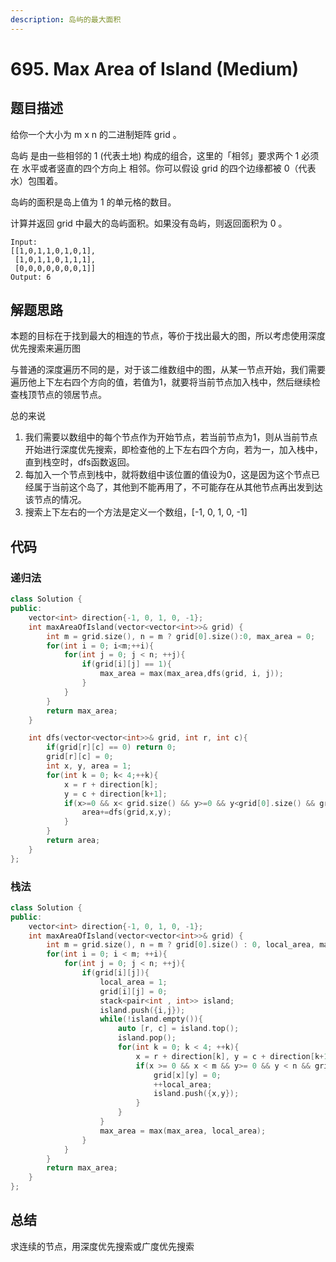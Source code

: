 ```yaml
---
description: 岛屿的最大面积
---
```


# 695. Max Area of Island (Medium)

## 题目描述

给你一个大小为 m x n 的二进制矩阵 grid 。

岛屿 是由一些相邻的 1 (代表土地) 构成的组合，这里的「相邻」要求两个 1 必须在 水平或者竖直的四个方向上 相邻。你可以假设 grid 的四个边缘都被 0（代表水）包围着。

岛屿的面积是岛上值为 1 的单元格的数目。

计算并返回 grid 中最大的岛屿面积。如果没有岛屿，则返回面积为 0 。

&#x20;

```
Input:
[[1,0,1,1,0,1,0,1],
 [1,0,1,1,0,1,1,1],
 [0,0,0,0,0,0,0,1]]
Output: 6
```

## 解题思路

本题的目标在于找到最大的相连的节点，等价于找出最大的图，所以考虑使用深度优先搜索来遍历图

与普通的深度遍历不同的是，对于该二维数组中的图，从某一节点开始，我们需要遍历他上下左右四个方向的值，若值为1，就要将当前节点加入栈中，然后继续检查栈顶节点的领居节点。

总的来说

1. 我们需要以数组中的每个节点作为开始节点，若当前节点为1，则从当前节点开始进行深度优先搜索，即检查他的上下左右四个方向，若为一，加入栈中，直到栈空时，dfs函数返回。
2. 每加入一个节点到栈中，就将数组中该位置的值设为0，这是因为这个节点已经属于当前这个岛了，其他到不能再用了，不可能存在从其他节点再出发到达该节点的情况。
4. 搜索上下左右的一个方法是定义一个数组，[-1, 0, 1, 0, -1]



## 代码

### 递归法

```c++
class Solution {
public:
    vector<int> direction{-1, 0, 1, 0, -1};
    int maxAreaOfIsland(vector<vector<int>>& grid) {
        int m = grid.size(), n = m ? grid[0].size():0, max_area = 0;
        for(int i = 0; i<m;++i){
            for(int j = 0; j < n; ++j){
                if(grid[i][j] == 1){
                    max_area = max(max_area,dfs(grid, i, j));
                }
            }
        }
        return max_area;
    }

    int dfs(vector<vector<int>>& grid, int r, int c){
        if(grid[r][c] == 0) return 0;
        grid[r][c] = 0;
        int x, y, area = 1;
        for(int k = 0; k< 4;++k){
            x = r + direction[k];
            y = c + direction[k+1];
            if(x>=0 && x< grid.size() && y>=0 && y<grid[0].size() && grid[x][y] == 1){
                area+=dfs(grid,x,y);
            }
        }
        return area;     
    }
};
```

### 栈法

```c++
class Solution {
public:
    vector<int> direction{-1, 0, 1, 0, -1};
    int maxAreaOfIsland(vector<vector<int>>& grid) {
        int m = grid.size(), n = m ? grid[0].size() : 0, local_area, max_area = 0, x, y;
        for(int i = 0; i < m; ++i){
            for(int j = 0; j < n; ++j){
                if(grid[i][j]){
                    local_area = 1;
                    grid[i][j] = 0;
                    stack<pair<int , int>> island;
                    island.push({i,j});
                    while(!island.empty()){
                        auto [r, c] = island.top();
                        island.pop();
                        for(int k = 0; k < 4; ++k){
                            x = r + direction[k], y = c + direction[k+1];
                            if(x >= 0 && x < m && y>= 0 && y < n && grid[x][y] == 1){
                                grid[x][y] = 0;
                                ++local_area;
                                island.push({x,y});
                            }
                        }
                    }
                    max_area = max(max_area, local_area);
                }
            }
        }
        return max_area;
    }
};
```

## 总结

求连续的节点，用深度优先搜索或广度优先搜索
